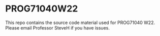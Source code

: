 # PROG71040W22

This repo contains the source code material used for PROG71040 W22.  Please email Professor SteveH if you have issues.

